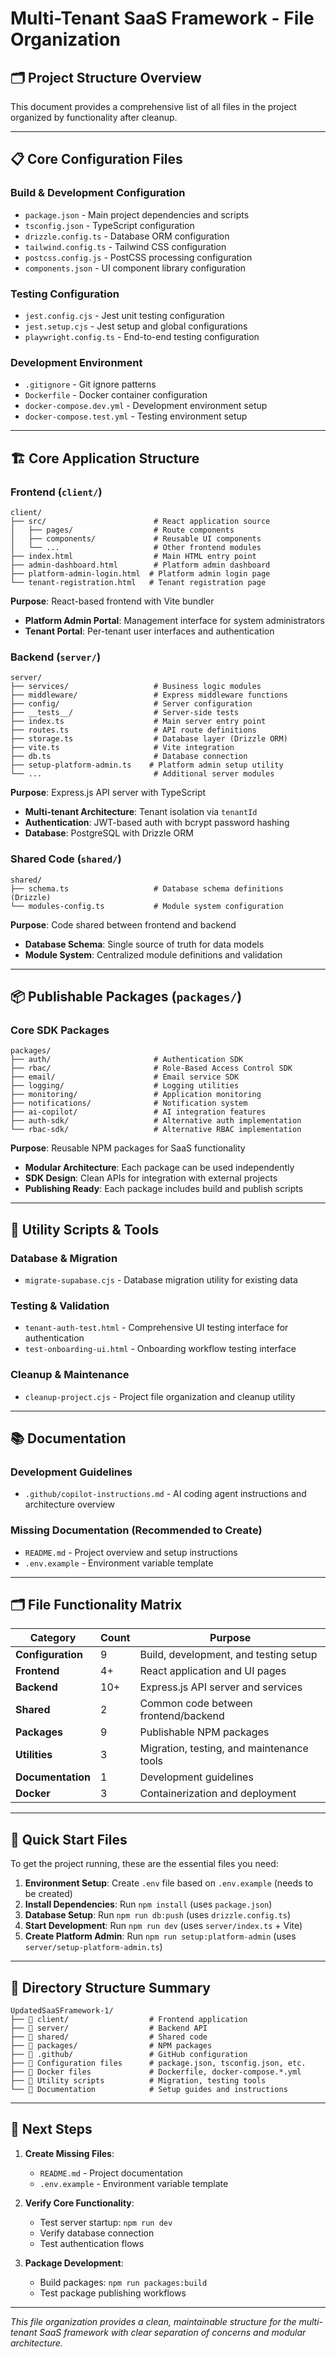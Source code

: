 # Multi-Tenant SaaS Framework - File Organization

## 🗂️ Project Structure Overview

This document provides a comprehensive list of all files in the project
organized by functionality after cleanup.

---

## 📋 Core Configuration Files

### Build & Development Configuration

- `package.json` - Main project dependencies and scripts
- `tsconfig.json` - TypeScript configuration
- `drizzle.config.ts` - Database ORM configuration
- `tailwind.config.ts` - Tailwind CSS configuration
- `postcss.config.js` - PostCSS processing configuration
- `components.json` - UI component library configuration

### Testing Configuration

- `jest.config.cjs` - Jest unit testing configuration
- `jest.setup.cjs` - Jest setup and global configurations
- `playwright.config.ts` - End-to-end testing configuration

### Development Environment

- `.gitignore` - Git ignore patterns
- `Dockerfile` - Docker container configuration
- `docker-compose.dev.yml` - Development environment setup
- `docker-compose.test.yml` - Testing environment setup

---

## 🏗️ Core Application Structure

### Frontend (`client/`)

```
client/
├── src/                        # React application source
│   ├── pages/                  # Route components
│   ├── components/             # Reusable UI components
│   └── ...                     # Other frontend modules
├── index.html                  # Main HTML entry point
├── admin-dashboard.html        # Platform admin dashboard
├── platform-admin-login.html  # Platform admin login page
└── tenant-registration.html   # Tenant registration page
```

**Purpose**: React-based frontend with Vite bundler

- **Platform Admin Portal**: Management interface for system administrators
- **Tenant Portal**: Per-tenant user interfaces and authentication

### Backend (`server/`)

```
server/
├── services/                   # Business logic modules
├── middleware/                 # Express middleware functions
├── config/                     # Server configuration
├── __tests__/                  # Server-side tests
├── index.ts                    # Main server entry point
├── routes.ts                   # API route definitions
├── storage.ts                  # Database layer (Drizzle ORM)
├── vite.ts                     # Vite integration
├── db.ts                       # Database connection
├── setup-platform-admin.ts    # Platform admin setup utility
└── ...                         # Additional server modules
```

**Purpose**: Express.js API server with TypeScript

- **Multi-tenant Architecture**: Tenant isolation via `tenantId`
- **Authentication**: JWT-based auth with bcrypt password hashing
- **Database**: PostgreSQL with Drizzle ORM

### Shared Code (`shared/`)

```
shared/
├── schema.ts                   # Database schema definitions (Drizzle)
└── modules-config.ts           # Module system configuration
```

**Purpose**: Code shared between frontend and backend

- **Database Schema**: Single source of truth for data models
- **Module System**: Centralized module definitions and validation

---

## 📦 Publishable Packages (`packages/`)

### Core SDK Packages

```
packages/
├── auth/                       # Authentication SDK
├── rbac/                       # Role-Based Access Control SDK
├── email/                      # Email service SDK
├── logging/                    # Logging utilities
├── monitoring/                 # Application monitoring
├── notifications/              # Notification system
├── ai-copilot/                 # AI integration features
├── auth-sdk/                   # Alternative auth implementation
└── rbac-sdk/                   # Alternative RBAC implementation
```

**Purpose**: Reusable NPM packages for SaaS functionality

- **Modular Architecture**: Each package can be used independently
- **SDK Design**: Clean APIs for integration with external projects
- **Publishing Ready**: Each package includes build and publish scripts

---

## 🔧 Utility Scripts & Tools

### Database & Migration

- `migrate-supabase.cjs` - Database migration utility for existing data

### Testing & Validation

- `tenant-auth-test.html` - Comprehensive UI testing interface for
  authentication
- `test-onboarding-ui.html` - Onboarding workflow testing interface

### Cleanup & Maintenance

- `cleanup-project.cjs` - Project file organization and cleanup utility

---

## 📚 Documentation

### Development Guidelines

- `.github/copilot-instructions.md` - AI coding agent instructions and
  architecture overview

### Missing Documentation (Recommended to Create)

- `README.md` - Project overview and setup instructions
- `.env.example` - Environment variable template

---

## 🗂️ File Functionality Matrix

| Category          | Count | Purpose                                   |
| ----------------- | ----- | ----------------------------------------- |
| **Configuration** | 9     | Build, development, and testing setup     |
| **Frontend**      | 4+    | React application and UI pages            |
| **Backend**       | 10+   | Express.js API server and services        |
| **Shared**        | 2     | Common code between frontend/backend      |
| **Packages**      | 9     | Publishable NPM packages                  |
| **Utilities**     | 3     | Migration, testing, and maintenance tools |
| **Documentation** | 1     | Development guidelines                    |
| **Docker**        | 3     | Containerization and deployment           |

---

## 🏁 Quick Start Files

To get the project running, these are the essential files you need:

1. **Environment Setup**: Create `.env` file based on `.env.example` (needs to
   be created)
2. **Install Dependencies**: Run `npm install` (uses `package.json`)
3. **Database Setup**: Run `npm run db:push` (uses `drizzle.config.ts`)
4. **Start Development**: Run `npm run dev` (uses `server/index.ts` + Vite)
5. **Create Platform Admin**: Run `npm run setup:platform-admin` (uses
   `server/setup-platform-admin.ts`)

---

## 📁 Directory Structure Summary

```
UpdatedSaaSFramework-1/
├── 📁 client/                  # Frontend application
├── 📁 server/                  # Backend API
├── 📁 shared/                  # Shared code
├── 📁 packages/                # NPM packages
├── 📁 .github/                 # GitHub configuration
├── 📄 Configuration files      # package.json, tsconfig.json, etc.
├── 📄 Docker files             # Dockerfile, docker-compose.*.yml
├── 📄 Utility scripts          # Migration, testing tools
└── 📄 Documentation            # Setup guides and instructions
```

---

## 🎯 Next Steps

1. **Create Missing Files**:
   - `README.md` - Project documentation
   - `.env.example` - Environment variable template

2. **Verify Core Functionality**:
   - Test server startup: `npm run dev`
   - Verify database connection
   - Test authentication flows

3. **Package Development**:
   - Build packages: `npm run packages:build`
   - Test package publishing workflows

---

_This file organization provides a clean, maintainable structure for the
multi-tenant SaaS framework with clear separation of concerns and modular
architecture._
